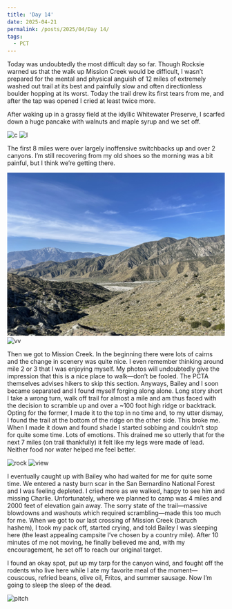 ```yaml
---
title: 'Day 14'
date: 2025-04-21
permalink: /posts/2025/04/Day 14/
tags:
  - PCT
---
```


Today was undoubtedly the most difficult day so far. Though Rocksie warned us that the walk up Mission Creek would be difficult, I wasn’t prepared for the mental and physical anguish of 12 miles of extremely washed out trail at its best and painfully slow and often directionless boulder hopping at its worst. Today the trail drew its first tears from me, and after the tap was opened I cried at least twice more.

After waking up in a grassy field at the idyllic Whitewater Preserve, I scarfed down a huge pancake with walnuts and maple syrup and we set off.

![c](/images/IMG_4691.jpeg)
![l](/images/IMG_4694.jpeg)

The first 8 miles were over largely inoffensive switchbacks up and over 2 canyons. I’m still recovering from my old shoes so the morning was a bit painful, but I think we’re getting there. 

![vvv](/images/IMG_4698.jpeg)
![vv](/images/IMG_4699.jpeg)

Then we got to Mission Creek. In the beginning there were lots of cairns and the change in scenery was quite nice. I even remember thinking around mile 2 or 3 that I was enjoying myself. My photos will undoubtedly give the impression that this is a nice place to walk—don’t be fooled. The PCTA themselves advises hikers to skip this section. Anyways, Bailey and I soon became separated and I found myself forging along alone. Long story short I take a wrong turn, walk off trail for almost a mile and am thus faced with the decision to scramble up and over a ~100 foot high ridge or backtrack. Opting for the former, I made it to the top in no time and, to my utter dismay, I found the trail at the bottom of the ridge on the other side. This broke me. When I made it down and found shade I started sobbing and couldn’t stop for quite some time. Lots of emotions. This drained me so utterly that for the next 7 miles (on trail thankfully) it felt like my legs were made of lead. Neither food nor water helped me feel better. 

![rock](/images/IMG_4705.jpeg)
![view](/images/IMG_4704.jpeg)

I eventually caught up with Bailey who had waited for me for quite some time. We entered a nasty burn scar in the San Bernardino National Forest and I was feeling depleted. I cried more as we walked, happy to see him and missing Charlie. Unfortunately, where we planned to camp was 4 miles and 2000 feet of elevation gain away. The sorry state of the trail—massive blowdowns and washouts which required scrambling—made this too much for me. When we got to our last crossing of Mission Creek (baruch hashem), I took my pack off, started crying, and told Bailey I was sleeping here (the least appealing campsite I’ve chosen by a country mile). After 10 minutes of me not moving, he finally believed me and, with my encouragement, he set off to reach our original target. 

I found an okay spot, put up my tarp for the canyon wind, and fought off the rodents who live here while I ate my favorite meal of the moment—couscous, refried beans, olive oil, Fritos, and summer sausage. Now I’m going to sleep the sleep of the dead.

![pitch](/images/IMG_4712.jpeg)